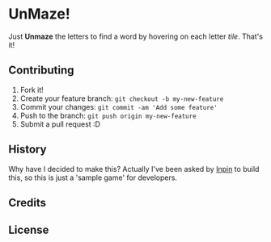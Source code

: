 # UnMaze!
 
 Just **Unmaze** the letters to find a word by hovering on each letter *tile*. That's it!
 
  
## Contributing
1. Fork it!
2. Create your feature branch: `git checkout -b my-new-feature`
3. Commit your changes: `git commit -am 'Add some feature'`
4. Push to the branch: `git push origin my-new-feature`
5. Submit a pull request :D
## History
Why have I decided to make this? Actually I've been asked by [Inpin]([https://www.inpinapp.com/en](https://www.linkedin.com/company/inpin.ir/about/)) to build this, so this is just a 'sample game' for developers.
## Credits 
## License
